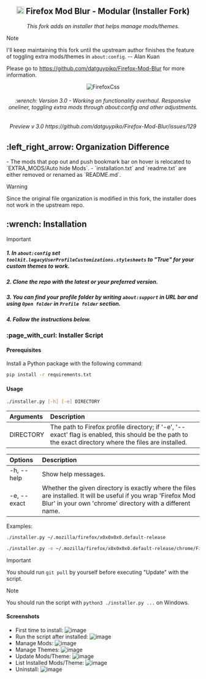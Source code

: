 <h2 align="center"><a href="#wrench-installation"><img src="https://user-images.githubusercontent.com/61329159/204102654-0e414196-bea2-4147-9e1e-aeb8b4190893.png" width="20" height="20" /></a> Firefox Mod Blur - Modular (Installer Fork)</h2>

<p align="center"><i>This fork adds an installer that helps manage mods/themes.</i></p>

> [!NOTE]
> I'll keep maintaining this fork until the upstream author
> finishes the feature of toggling extra mods/themes in `about:config`.
> -- Alan Kuan
>
> Please go to https://github.com/datguypiko/Firefox-Mod-Blur for more information.

<p align="center"> <img alt="FirefoxCss" src="https://i.imgur.com/ChlWHFp.png"> </p>
<h6 align="center"> :wrench: Version 3.0 - Working on functionality overhaul. Responsive oneliner, toggling extra mods through about:config and other adjustments. </h6>

<p align="center"><h6 align="center" href="https://github.com/datguypiko/Firefox-Mod-Blur/issues/129">Preview v 3.0 https://github.com/datguypiko/Firefox-Mod-Blur/issues/129</h6></p>

<h2>:left_right_arrow: Organization Difference</h2>
- The mods that pop out and push bookmark bar on hover is relocated to `EXTRA_MODS/Auto hide Mods`.
- `installation.txt` and `readme.txt` are either removed or renamed as `README.md`.

> [!WARNING]
> Since the original file organization is modified in this fork,
> the installer does not work in the upstream repo.

<h2>:wrench: Installation</h2>

> [!IMPORTANT]
> ##### 1. In `about:config` set `toolkit.legacyUserProfileCustomizations.stylesheets` to "True" for your custom themes to work.
> ##### 2. Clone the repo with the latest or your preferred version.
> ##### 3. You can find your profile folder by writing `about:support` in URL bar and using `Open folder` in `Profile folder` section.
> ##### 4. Follow the instructions below.

<h3>:page_with_curl: Installer Script</h3>
<h4>Prerequisites</h4>
Install a Python package with the following command:

```sh
pip install -r requirements.txt
```

<h4>Usage</h4>

```sh
./installer.py [-h] [-e] DIRECTORY
```

| Arguments | Description |
| :--- | :--- |
| DIRECTORY | The path to Firefox profile directory; if '-e', '--exact' flag is enabled, this should be the path to the exact directory where the files are installed. |

| Options | Description |
| :--- | :--- |
| -h, --help | Show help messages. |
| -e, --exact | Whether the given directory is exactly where the files are installed. It will be useful if you wrap 'Firefox Mod Blur' in your own 'chrome' directory with a different name. |

Examples:
```sh
./installer.py ~/.mozilla/firefox/x0x0x0x0.default-release
```

```sh
./installer.py -e ~/.mozilla/firefox/x0x0x0x0.default-release/chrome/Firefox-Mod-Blur
```

> [!IMPORTANT]
> You should run `git pull` by yourself before executing "Update" with the script.

> [!NOTE]
> You should run the script with `python3 ./installer.py ...` on Windows.

<h4>Screenshots</h4>

- First time to install:
  ![image](https://github.com/Alan-Kuan/Firefox-Mod-Blur/assets/24734750/e42d8bcb-bf7e-4a95-8a59-b68e22d08838)
- Run the script after installed:
  ![image](https://github.com/Alan-Kuan/Firefox-Mod-Blur/assets/24734750/328953d1-3ca4-4109-adef-fb8dc5e4250a)
- Manage Mods:
  ![image](https://github.com/Alan-Kuan/Firefox-Mod-Blur/assets/24734750/e958649c-3c70-4961-b512-0b4bac854eef)
- Manage Themes:
  ![image](https://github.com/Alan-Kuan/Firefox-Mod-Blur/assets/24734750/46110517-57bc-4a4f-97c7-cf0c6f49f4c8)
- Update Mods/Theme:
  ![image](https://github.com/Alan-Kuan/Firefox-Mod-Blur/assets/24734750/c6e0e946-4a3b-475c-bb8c-9cd72e4d6372)
- List Installed Mods/Theme:
  ![image](https://github.com/Alan-Kuan/Firefox-Mod-Blur/assets/24734750/fea31d07-cbaa-4a46-8290-d5c58abbdd44)
- Uninstall:
  ![image](https://github.com/Alan-Kuan/Firefox-Mod-Blur/assets/24734750/93183b15-bc1b-4ee9-b88c-29c8892abe41)
